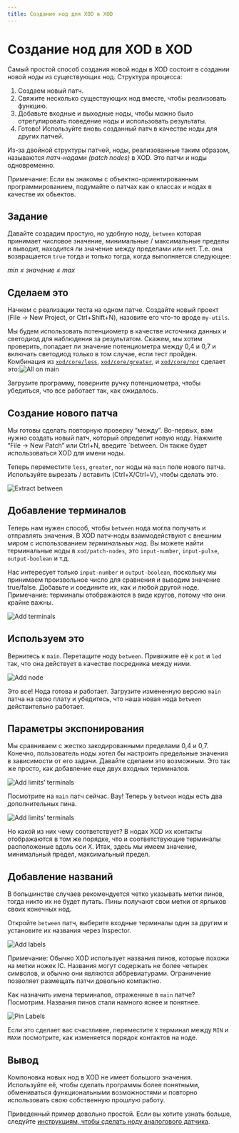 ```yaml
---
title: Создание нод для XOD в XOD
---
```


# Создание нод для XOD в XOD

Самый простой способ создания новой ноды в XOD состоит в создании новой ноды из существующих нод. Структура процесса:

1.  Создаем новый патч.
2.  Свяжите несколько существующих нод вместе, чтобы реализовать функцию.
3.  Добавьте входные и выходные ноды, чтобы можно было отрегулировать поведение ноды и использовать результаты.
4.  Готово! Используйте вновь созданный патч в качестве ноды для других патчей.

Из-за двойной структуры патчей, ноды, реализованные таким образом, называются _патч-нодами (patch nodes)_ в XOD. Это патчи и ноды одновременно.

<div class="ui segment note">
<span class="ui ribbon label">Примечание:</span>
Если вы знакомы с объектно-ориентированным программированием, подумайте о патчах как о классах и нодах в качестве их обьектов.
</div>

## Задание

Давайте создадим простую, но удобную ноду, `between` которая принимает числовое значение, минимальные / максимальные пределы и выводит, находится ли значение между пределами или нет. Т.е. она возвращается `true` тогда и только тогда, когда выполняется следующее:

_min ≤ значение ≤ max_

## Сделаем это

Начнем с реализации теста на одном патче. Создайте новый проект (File → New Project, or Ctrl+Shift+N), назовите его что-то вроде `my-utils`.

Мы будем использовать потенциометр в качестве источника данных и светодиод для наблюдения за результатом. Скажем, мы хотим проверить, попадает ли значение потенциометра между 0,4 и 0,7 и включать светодиод только в том случае, если тест пройден. Комбинация из [`xod/core/less`](/libs/xod/core/less/), [`xod/core/greater`](/libs/xod/core/greater/), и [`xod/core/nor`](/libs/xod/core/nor/) cделает это:![All on main](./step1.patch.png)

Загрузите программу, поверните ручку потенциометра, чтобы убедиться, что все работает так, как ожидалось.

## Создание нового патча

Мы готовы сделать повторную проверку “между”. Во-первых, вам нужно создать новый патч, который определит новую ноду. Нажмите “File → New Patch” или Ctrl+N, введите `between. Он также будет использоваться XOD для имени ноды.

Теперь переместите `less`, `greater`, `nor` ноды на `main` поле нового патча. Используйте вырезать / вставить (Ctrl+X/Ctrl+V), чтобы сделать это.

![Extract between](./step2.patch.png)

## Добавление терминалов

Теперь нам нужен способ, чтобы `between` нода могла получать и отправлять значения. В XOD патч-ноды взаимодействуют с внешним миром с использованием _терминальных нод_. Вы можете найти терминальные ноды в `xod/patch-nodes`, это `input-number`, `input-pulse`, `output-boolean` и т.д.

Нас интересует только `input-number` и `output-boolean`, поскольку мы принимаем произвольное число для сравнения и выводим значение true/false. Добавьте и соедините их, как и любой другой ноде. Примечание: терминалы отображаются в виде кругов, потому что они крайне важны.

![Add terminals](./step3a.patch.png)

## Используем это

Вернитесь к `main`. Перетащите ноду `between`. Привяжите её к `pot` и `led` так, что она действует в качестве посредника между ними.

![Add node](./step3b.patch.png)

Это все! Нода готова и работает. Загрузите измененную версию `main` патча на свою плату и убедитесь, что наша новая нода `between` действительно работает.

## Параметры экспонирования

Мы сравниваем с жестко закодированными пределами 0,4 и 0,7. Конечно, пользователь ноды хотел бы настроить предельные значения в зависимости от его задачи. Давайте сделаем это возможным. Это так же просто, как добавление еще двух входных терминалов.

![Add limits’ terminals](./step4a.patch.png)

Посмотрите на `main` патч сейчас. Вау! Теперь у `between` ноды есть два дополнительных пина.

![Add limits’ terminals](./step4b.patch.png)

Но какой из них чему соответствует? В нодах XOD их контакты отображаются в том же порядке, что и соответствующие терминалы расположеные вдоль оси X. Итак, здесь мы имеем значение, минимальный предел, максимальный предел.

## Добавление названий

В большинстве случаев рекомендуется четко указывать метки пинов, тогда никто их не будет путать. Пины получают свои метки от ярлыков своих конечных нод.

Откройте `between` патч, выберите входные терминалы один за другим и установите их названия через Inspector.

![Add labels](./step5a.patch.png)

<div class="ui segment note">
<span class="ui ribbon label">Примечание:</span>
Обычно XOD использует названия пинов, которые похожи на метки ножек IC. 
Названия могут содержать не более четырех символов, и обычно они являются аббревиатурами. 
Ограничение позволяет размещать патчи довольно компактно.
</div>

Как назначить имена терминалов, отраженные в `main` патче? Посмотрим. Названия пинов стали намного яснее и понятнее.

![Pin Labels](./step5b.patch.png)

Если это сделает вас счастливее, переместите `X` терминал между `MIN` и `MAX`и посмотрите, как изменяется порядок контактов на ноде.

## Вывод

Компоновка новых нод в XOD не имеет большого значения. Используйте её, чтобы сделать программы более понятными, обмениваться функциональными возможностями и повторно использовать свою собственную прошлую работу.

Приведенный пример довольно простой. Если вы хотите узнать больше, следуйте [инструкциям, чтобы сделать ноду аналогового датчика](../analog-sensor-node/).
